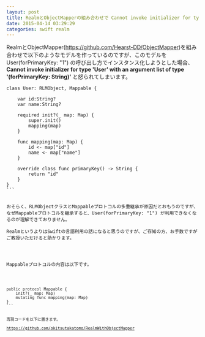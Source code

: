 ```yaml
---
layout: post
title: RealmとObjectMapperの組み合わせで Cannot invoke initializer for type 'User' with an argument list of type '(forPrimaryKey: String)
date: 2015-04-14 03:29:29
categories: swift realm
---
```

<p>RealmとObjectMapper(<a href="https://github.com/Hearst-DD/ObjectMapper" rel="nofollow">https://github.com/Hearst-DD/ObjectMapper</a>)を組み合わせで以下のようなモデルを作っているのですが、このモデルを User(forPrimaryKey: "1") の呼び出し方でインスタンス化しようとした場合、<strong>Cannot invoke initializer for type 'User' with an argument list of type '(forPrimaryKey: String)'</strong> と怒られてしまいます。</p>

<pre class="lang-swift prettyprint-override"><code>class User: RLMObject, Mappable {

    var id:String?
    var name:String?

    required init?(_ map: Map) {
        super.init()
        mapping(map)
    }

    func mapping(map: Map) {
        id &lt;- map["id"]
        name &lt;- map["name"]
    }

    override class func primaryKey() -&gt; String {
        return "id"
    }
}
```

<p>おそらく、RLMObjectクラスとMappableプロトコルの多重継承が原因だとおもうのですが、なぜMappableプロトコルを継承すると、User(forPrimaryKey: "1") が利用できなくなるのが理解できておりません。<br>
RealmというよりはSwiftの言語利用の話になると思うのですが、ご存知の方、お手数ですがご教授いただけると助かります。</p>

<p>Mappableプロトコルの内容は以下です。</p>

<pre class="lang-swift prettyprint-override"><code>public protocol Mappable {
    init?(_ map: Map)
    mutating func mapping(map: Map)
}
```

<p>再現コードを以下に置きます。<br>
<a href="https://github.com/okitsutakatomo/RealmWithObjectMapper" rel="nofollow">https://github.com/okitsutakatomo/RealmWithObjectMapper</a></p>
